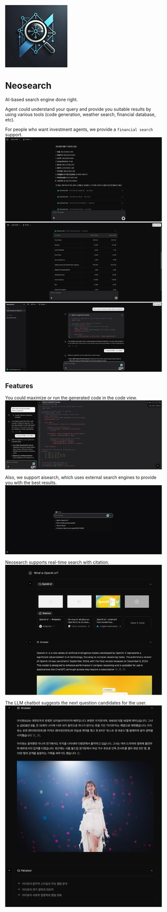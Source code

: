 <img src="./assets/neosearch.png" width="200px" height="200px" title="Neosearch_LOGO"/>

# Neosearch

AI-based search engine done right.

Agent could understand your query and provide you suitable results by using various tools (code generation, weather search, financial database, etc).

For people who want investment agents, we provide a `financial search` support.
![Financial QnA](./assets/imgs/financial-table-1.png)
![Financial Table](./assets/imgs/financial-table-2.png)
![Chat view](./assets/imgs/chat_view.png)

## Features

You could maximize or run the generated code in the code view.
![Code view](./assets/imgs/code_view.png)

Also, we support aisearch, which uses external search engines to provide you with the best results.
![Aisearch view](./assets/imgs/search_view.png)

Neosearch supports real-time search with citation.
![AI search with citation](./assets/imgs/aisearch_result.png)

The LLM chatbot suggests the next question candidates for the user.
![Next question candidates](./assets/imgs/aisearch_question_suggestion.png)
